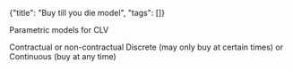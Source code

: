 {"title": "Buy till you die model", "tags": []}

Parametric models for CLV

Contractual or non-contractual
Discrete (may only buy at certain times) or Continuous (buy at any time)


